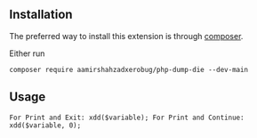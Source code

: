Installation
------------

The preferred way to install this extension is through [composer](http://getcomposer.org/download/).

Either run

```
composer require aamirshahzadxerobug/php-dump-die --dev-main
```

Usage
-----

`
For Print and Exit: xdd($variable);
For Print and Continue: xdd($variable, 0);
`